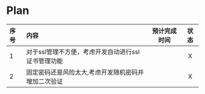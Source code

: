 # Plan 

| 序号 |  内容 | 预计完成时间 | 状态 |
|:---|:----|:------:|:--:|
| 1  | 对于ssl管理不方便，考虑开发自动进行ssl证书管理功能 |       | X  |
| 2  | 固定密码还是风险太大,考虑开发随机密码并增加二次验证 |       | X  |

